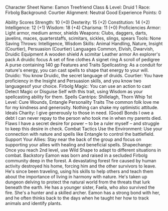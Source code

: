 Character Sheet
Name: Eamon Treefriend
Class & Level: Druid 1
Race: Firbolg
Background: Courtier
Alignment: Neutral Good
Experience Points: 0

Ability Scores
Strength: 10 (+0)
Dexterity: 15 (+2)
Constitution: 14 (+2)
Intelligence: 12 (+1)
Wisdom: 18 (+4)
Charisma: 11 (+0)
Proficiencies
Armor: Light armor, medium armor, shields
Weapons: Clubs, daggers, darts, javelins, maces, quarterstaffs, scimitars, sickles, slings, spears
Tools: None
Saving Throws: Intelligence, Wisdom
Skills: Animal Handling, Nature, Insight (Courtier), Persuasion (Courtier)
Languages
Common, Elvish, Dwarvish, Druidic
Equipment
A wooden shield
A scimitar
Leather armor
An explorer's pack
A druidic focus
A set of fine clothes
A signet ring
A scroll of pedigree
A purse containing 140 gp
Features and Traits
Spellcasting: As a conduit for nature's energy, you can cast spells to shape that energy to your will.
Druidic: You know Druidic, the secret language of druids.
Courtier: You have proficiency in the Insight and Persuasion skills, and you know two languagesof your choice.
Firbolg Magic: You can use an action to cast Detect Magic or Disguise Self with this trait, using Wisdom as your spellcasting ability for them.
Spells
Cantrips: Shillelagh, Thorn Whip
1st Level: Cure Wounds, Entangle
Personality Traits
The common folk love me for my kindness and generosity.
Nothing can shake my optimistic attitude.
Ideals
Charity: I give generously to those in need. (Good)
Bonds
I owe a debt I can never repay to the person who took me in when my parents died.
Flaws
I have a secret desire for power – to be a ruler myself – and struggle to keep this desire in check.
Combat Tactics
Use the Environment: Use your connection with nature and spells like Entangle to control the battlefield.
Support Your Allies: Stay near the back of the group and focus on supporting your allies with healing and beneficial spells.
Shapechange: Once you reach 2nd level, use Wild Shape to adapt to different situations in combat.
Backstory
Eamon was born and raised in a secluded Firbolg community deep in the forest. A devastating forest fire caused by human activity destroyed his home, forcing him and the other survivors to leave. He's since been traveling, using his skills to help others and teach them about the importance of living in harmony with nature. He's taken up dungeon delving to protect the natural world from the threats that lurk beneath the earth. He has a younger sister, Faela, who also survived the fire. She's a hunter and a skilled archer. Eamon has a strong bond with her, and he often thinks back to the days when he taught her how to track animals and identify plants.